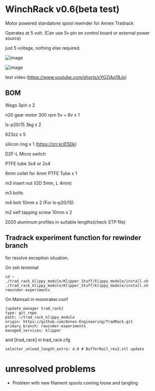 # WinchRack v0.6(beta test)
Motor powered standalone spool rewinder for Annex Tradrack

Operates at 5 volt. (Can use 5v pin on control board or external power source)

just 5 voltage, nothing else required.

![image](https://github.com/v6cl/WinchRack/assets/16078263/c94f0b1d-32d0-4daa-8e72-0be90596ac8d)

![image](https://github.com/v6cl/WinchRack/assets/16078263/11d83d9b-03ac-4441-8721-6844db9099bf)

test video (https://www.youtube.com/shorts/cYGZjAq18Js)

## BOM

Wago 3pin x 2

n20 gear motor 300 rpm 5v ~ 6v x  1 

ls-p20/15 3kg x 2 

623zz x 5

silicon ring x 1 (https://zrr.kr/E5Dk)

D2F-L Micro switch 

PTFE tube 3x4 or 2x4 

6mm collet for 4mm PTFE Tube x 1

m3 insert nut (OD 5mm, L 4mm)

m3 bolts 

m4 bolt 10mm x 2 (For ls-p20/15)

m2 self tapping screw 10mm x 2

2020 aluminum profiles in suitable lengths(check STP file)


## Tradrack experiment function for rewinder branch

for resolve exception situation.

On ssh teriminal

```
cd ~
./trad_rack_klippy_module/Klipper_Stuff/klippy_module/install.sh
./trad_rack_klippy_module/Klipper_Stuff/klippy_module/install.sh rewinder-experiments
```

On Mainsail in moonraker.conf

```
[update_manager trad_rack]
type: git_repo
path: ~/trad_rack_klippy_module
origin: https://github.com/Annex-Engineering/TradRack.git
primary_branch: rewinder-experiments
managed_services: klipper
```

and [trad_rack] in trad_rack.cfg

```
selector_unload_length_extra: 4.0 # BufferRail_rev2.stl update
```

# unresolved problems

- Problem with new filament spools coming loose and tangling



